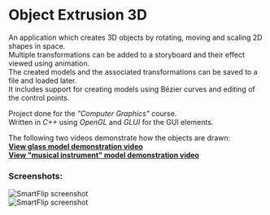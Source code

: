 Object Extrusion 3D
===================

An application which creates 3D objects by rotating, moving and scaling 2D shapes in space.  
Multiple transformations can be added to a storyboard and their effect viewed using animation.  
The created models and the associated transformations can be saved to a file and loaded later.  
It includes support for creating models using Bézier curves and editing of the control points.

Project done for the *"Computer Graphics"* course.  
Written in *C++* using *OpenGL* and *GLUI* for the GUI elements.  

The following two videos demonstrate how the objects are drawn:  
**[View glass model demonstration video](http://youtu.be/X7BrC3BPPSU)**  
**[View "musical instrument" model demonstration video](http://youtu.be/Ndq8IkrdHyU)**  

### Screenshots:  

![SmartFlip screenshot](http://www.gratianlup.com/documents/object_extrusion_3d_2.PNG)  
![SmartFlip screenshot](http://www.gratianlup.com/documents/object_extrusion_3d_1.PNG)  
